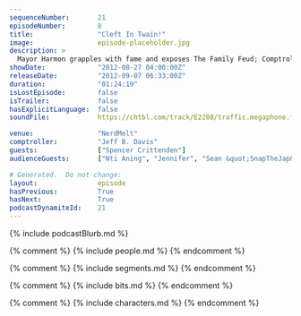 ```yaml
---
sequenceNumber:       21
episodeNumber:        8
title:                "Cleft In Twain!"
image:                episode-placeholder.jpg
description: >
  Mayor Harmon grapples with fame and exposes The Family Feud; Comptroller Davis grapples with and exposes Harmon's shocking inability to tell jokes and the roleplaying Adventures of Sharpie and Quark begin.
showDate:             "2012-08-27 04:00:00Z"
releaseDate:          "2012-09-07 06:33:00Z"
duration:             "01:24:19"
isLostEpisode:        false
isTrailer:            false
hasExplicitLanguage:  false
soundFile:            https://chtbl.com/track/E2288/traffic.megaphone.fm/STA3426767880.mp3?updated=1555697811

venue:                "NerdMelt"
comptroller:          "Jeff B. Davis"
guests:               ["Spencer Crittenden"]
audienceGuests:       ["Nti Aning", "Jennifer", "Sean &quot;SnapTheJap&quot; Sakimae", "Erin McGathy", "Adam Goldberg", "Doug", "Colin"]

# Generated.  Do not change:
layout:               episode
hasPrevious:          True
hasNext:              True
podcastDynamiteId:    21
---
```


{% include podcastBlurb.md %}

{% comment %}
{% include people.md %}
{% endcomment %}

{% comment %}
{% include segments.md %}
{% endcomment %}

{% comment %}
{% include bits.md %}
{% endcomment %}

{% comment %}
{% include characters.md %}
{% endcomment %}
